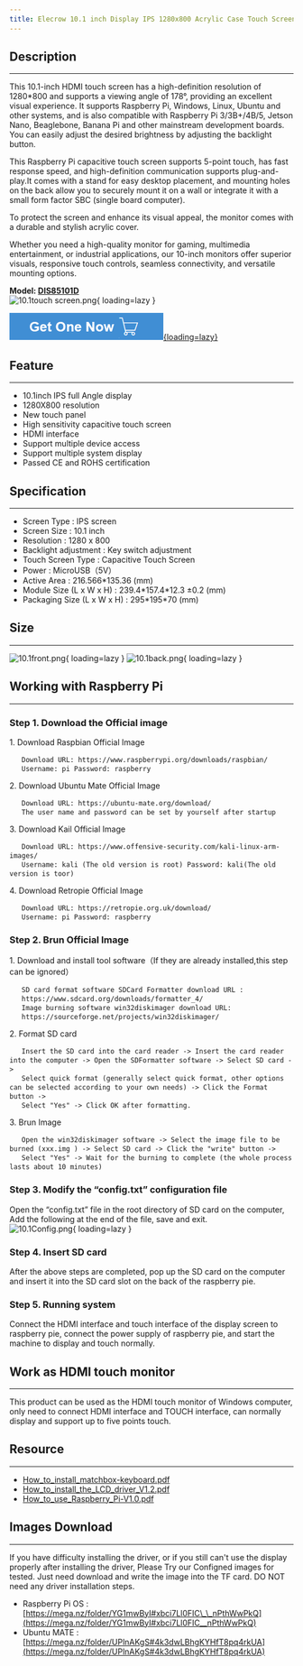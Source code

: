 ```yaml
---
title: Elecrow 10.1 inch Display IPS 1280x800 Acrylic Case Touch Screen Compatible with Raspberry Pi Jetson Nano PC
---
```


## Description
-----------

This 10.1-inch HDMI touch screen has a high-definition resolution of 1280\*800 and supports a viewing angle of 178°, providing an excellent visual experience. It supports Raspberry Pi, Windows, Linux, Ubuntu and other systems, and is also compatible with Raspberry Pi 3/3B+/4B/5, Jetson Nano, Beaglebone, Banana Pi and other mainstream development boards. You can easily adjust the desired brightness by adjusting the backlight button.

This Raspberry Pi capacitive touch screen supports 5-point touch, has fast response speed, and high-definition communication supports plug-and-play.It comes with a stand for easy desktop placement, and mounting holes on the back allow you to securely mount it on a wall or integrate it with a small form factor SBC (single board computer).

To protect the screen and enhance its visual appeal, the monitor comes with a durable and stylish acrylic cover.

Whether you need a high-quality monitor for gaming, multimedia entertainment, or industrial applications, our 10-inch monitors offer superior visuals, responsive touch controls, seamless connectivity, and versatile mounting options.

**Model: [DIS85101D](https://www.elecrow.com/elecrow-10-1-inch-display-ips-1280x800-acrylic-case-touch-screen-compatible.html)**  
![10.1touch screen.png](https://wiki.elecrow.com/images/thumb/a/a7/10.1touch_screen.png/400px-10.1touch_screen.png){ loading=lazy }

[![Alt text](./assets/images/Get_one_now.png){loading=lazy}](https://www.elecrow.com/elecrow-10-1-inch-display-ips-1280x800-acrylic-case-touch-screen-compatible.html "Title text")

## Feature
-------

- 10.1inch IPS full Angle display
- 1280X800 resolution
- New touch panel
- High sensitivity capacitive touch screen
- HDMI interface
- Support multiple device access
- Support multiple system display
- Passed CE and ROHS certification

## Specification
-------------

- Screen Type : IPS screen
- Screen Size : 10.1 inch
- Resolution : 1280 x 800
- Backlight adjustment : Key switch adjustment
- Touch Screen Type : Capacitive Touch Screen
- Power : MicroUSB（5V）
- Active Area : 216.566\*135.36 (mm)
- Module Size (L x W x H) : 239.4\*157.4\*12.3 ±0.2 (mm)
- Packaging Size (L x W x H) : 295\*195\*70 (mm)

## Size
----

![10.1front.png](https://wiki.elecrow.com/images/thumb/7/7f/10.1front.png/550px-10.1front.png){ loading=lazy }
![10.1back.png](https://wiki.elecrow.com/images/thumb/c/cc/10.1back.png/550px-10.1back.png){ loading=lazy }

## Working with Raspberry Pi
-------------------------

### **Step 1. Download the Official image**

1\. Download Raspbian Official Image

```
   Download URL: https://www.raspberrypi.org/downloads/raspbian/
   Username: pi Password: raspberry
```

2\. Download Ubuntu Mate Official Image

```
   Download URL: https://ubuntu-mate.org/download/
   The user name and password can be set by yourself after startup
```

3\. Download Kail Official Image

```
   Download URL: https://www.offensive-security.com/kali-linux-arm-images/
   Username: kali (The old version is root) Password: kali(The old version is toor)
```

4\. Download Retropie Official Image

```
   Download URL: https://retropie.org.uk/download/
   Username: pi Password: raspberry
```

### **Step 2. Brun Official Image**

1\. Download and install tool software（If they are already installed,this step can be ignored）

```
   SD card format software SDCard Formatter download URL :
   https://www.sdcard.org/downloads/formatter_4/
   Image burning software win32diskimager download URL:
   https://sourceforge.net/projects/win32diskimager/
```

2\. Format SD card

```
   Insert the SD card into the card reader -> Insert the card reader into the computer -> Open the SDFormatter software -> Select SD card ->
   Select quick format (generally select quick format, other options can be selected according to your own needs) -> Click the Format button ->
   Select "Yes" -> Click OK after formatting.
```

3\. Brun Image

```
   Open the win32diskimager software -> Select the image file to be burned (xxx.img ) -> Select SD card -> Click the "write" button ->
   Select "Yes" -> Wait for the burning to complete (the whole process lasts about 10 minutes)
```

### **Step 3. Modify the “config.txt” configuration file**

Open the “config.txt” file in the root directory of SD card on the computer, Add the following at the end of the file, save and exit.   
![10.1Config.png](https://wiki.elecrow.com/images/f/f5/10.1Config.png){ loading=lazy }

### **Step 4. Insert SD card**

After the above steps are completed, pop up the SD card on the computer and insert it into the SD card slot on the back of the raspberry pie.

### **Step 5. Running system**

Connect the HDMI interface and touch interface of the display screen to raspberry pie, connect the power supply of raspberry pie, and start the machine to display and touch normally.

## Work as HDMI touch monitor
--------------------------

This product can be used as the HDMI touch monitor of Windows computer, only need to connect HDMI interface and TOUCH interface, can normally display and support up to five points touch.

## Resource
--------

- [How\_to\_install\_matchbox-keyboard.pdf](https://wiki.elecrow.com/images/2/25/How_to_install_matchbox-keyboard%28En%29.pdf)
- [How\_to\_install\_the\_LCD\_driver\_V1.2.pdf](https://wiki.elecrow.com/images/f/f1/How_to_install_the_LCD_driver_V1.2.pdf)
- [How\_to\_use\_Raspberry\_Pi-V1.0.pdf ](https://wiki.elecrow.com/images/6/69/How_to_use_Raspberry_Pi%28Download%2CFormat%2CBurn%2CSSH%2CPuTTy%29-V1.0.pdf)

## Images Download
---------------

If you have difficulty installing the driver, or if you still can't use the display properly after installing the driver, Please Try our Configned images for tested. Just need download and write the image into the TF card. DO NOT need any driver installation steps.

- Raspberry Pi OS : [https://mega.nz/folder/YG1mwByI#xbci7Ll0FIC\_\_nPthWwPkQ](https://mega.nz/folder/YG1mwByI#xbci7Ll0FIC__nPthWwPkQ)
- Ubuntu MATE : [https://mega.nz/folder/UPlnAKgS#4k3dwLBhgKYHfT8pq4rkUA](https://mega.nz/folder/UPlnAKgS#4k3dwLBhgKYHfT8pq4rkUA)